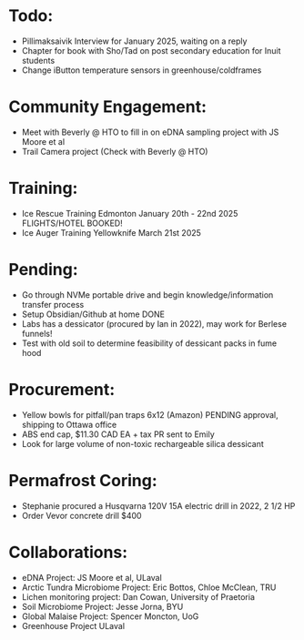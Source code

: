 # Todo:
- Pillimaksaivik Interview for January 2025, waiting on a reply
- Chapter for book with Sho/Tad on post secondary education for Inuit students
- Change iButton temperature sensors in greenhouse/coldframes

# Community Engagement:
- Meet with Beverly @ HTO to fill in on eDNA sampling project with JS Moore et al
- Trail Camera project (Check with Beverly @ HTO)
# Training:
- Ice Rescue Training Edmonton January 20th - 22nd 2025 FLIGHTS/HOTEL BOOKED!
- Ice Auger Training Yellowknife March 21st 2025
# Pending:
- Go through NVMe portable drive and begin knowledge/information transfer process
- Setup Obsidian/Github at home DONE
- Labs has a dessicator (procured by Ian in 2022), may work for Berlese funnels!
- Test with old soil to determine feasibility of dessicant packs in fume hood

# Procurement:
- Yellow bowls for pitfall/pan traps 6x12 (Amazon) PENDING approval, shipping to Ottawa office
- ABS end cap, $11.30 CAD EA + tax PR sent to Emily
- Look for large volume of non-toxic rechargeable silica dessicant

# Permafrost Coring:
- Stephanie procured a Husqvarna 120V 15A electric drill in 2022, 2 1/2 HP
- Order Vevor concrete drill $400

# Collaborations:
- eDNA Project: JS Moore et al, ULaval
- Arctic Tundra Microbiome Project: Eric Bottos, Chloe McClean, TRU
- Lichen monitoring project: Dan Cowan, University of Praetoria
- Soil Microbiome Project: Jesse Jorna, BYU
- Global Malaise Project: Spencer Moncton, UoG
- Greenhouse Project ULaval